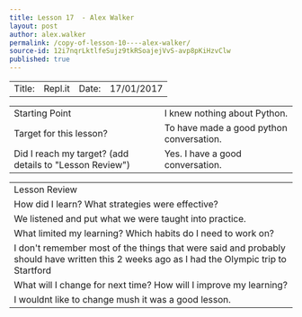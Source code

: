 ```yaml
---
title: Lesson 17  - Alex Walker
layout: post
author: alex.walker
permalink: /copy-of-lesson-10----alex-walker/
source-id: 12i7nqrLktlfeSujz9tkRSoajejVvS-avp8pKiHzvClw
published: true
---
```

<table>
  <tr>
    <td>Title:  </td>
    <td>Repl.it</td>
    <td> Date:  </td>
    <td>17/01/2017</td>
  </tr>
</table>


<table>
  <tr>
    <td>Starting Point</td>
    <td>I knew nothing about Python.</td>
  </tr>
  <tr>
    <td>Target for this lesson?</td>
    <td>To have made a good python conversation.</td>
  </tr>
  <tr>
    <td>Did I reach my target? 
(add details to "Lesson Review")</td>
    <td>Yes. I have a good conversation.</td>
  </tr>
</table>


<table>
  <tr>
    <td>Lesson Review</td>
  </tr>
  <tr>
    <td>How did I learn? What strategies were effective? </td>
  </tr>
  <tr>
    <td>We listened and put what we were taught into practice. </td>
  </tr>
  <tr>
    <td>What limited my learning? Which habits do I need to work on? </td>
  </tr>
  <tr>
    <td>I don't remember most of the things that were said and probably should have written this 2 weeks ago as I had the Olympic trip to Startford</td>
  </tr>
  <tr>
    <td>What will I change for next time? How will I improve my learning?</td>
  </tr>
  <tr>
    <td>I wouldnt like to change mush it was a good lesson.</td>
  </tr>
</table>


